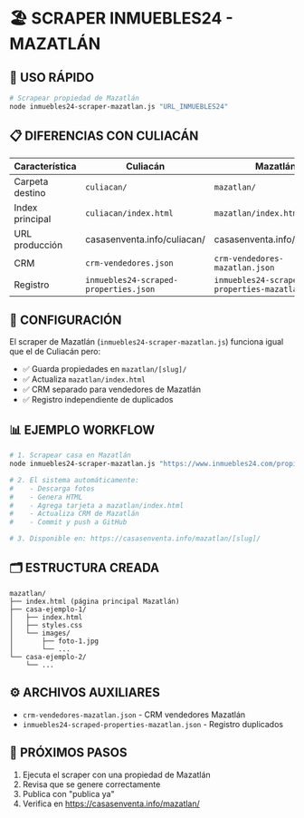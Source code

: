 # 🏖️ SCRAPER INMUEBLES24 - MAZATLÁN

## 🚀 USO RÁPIDO

```bash
# Scrapear propiedad de Mazatlán
node inmuebles24-scraper-mazatlan.js "URL_INMUEBLES24"
```

## 📋 DIFERENCIAS CON CULIACÁN

| Característica | Culiacán | Mazatlán |
|---------------|----------|----------|
| Carpeta destino | `culiacan/` | `mazatlan/` |
| Index principal | `culiacan/index.html` | `mazatlan/index.html` |
| URL producción | casasenventa.info/culiacan/ | casasenventa.info/mazatlan/ |
| CRM | `crm-vendedores.json` | `crm-vendedores-mazatlan.json` |
| Registro | `inmuebles24-scraped-properties.json` | `inmuebles24-scraped-properties-mazatlan.json` |

## 🔧 CONFIGURACIÓN

El scraper de Mazatlán (`inmuebles24-scraper-mazatlan.js`) funciona igual que el de Culiacán pero:
- ✅ Guarda propiedades en `mazatlan/[slug]/`
- ✅ Actualiza `mazatlan/index.html`
- ✅ CRM separado para vendedores de Mazatlán
- ✅ Registro independiente de duplicados

## 📊 EJEMPLO WORKFLOW

```bash
# 1. Scrapear casa en Mazatlán
node inmuebles24-scraper-mazatlan.js "https://www.inmuebles24.com/propiedades/..."

# 2. El sistema automáticamente:
#    - Descarga fotos
#    - Genera HTML
#    - Agrega tarjeta a mazatlan/index.html
#    - Actualiza CRM de Mazatlán
#    - Commit y push a GitHub

# 3. Disponible en: https://casasenventa.info/mazatlan/[slug]/
```

## 🗂️ ESTRUCTURA CREADA

```
mazatlan/
├── index.html (página principal Mazatlán)
├── casa-ejemplo-1/
│   ├── index.html
│   ├── styles.css
│   └── images/
│       ├── foto-1.jpg
│       └── ...
└── casa-ejemplo-2/
    └── ...
```

## ⚙️ ARCHIVOS AUXILIARES

- `crm-vendedores-mazatlan.json` - CRM vendedores Mazatlán
- `inmuebles24-scraped-properties-mazatlan.json` - Registro duplicados

## 🎯 PRÓXIMOS PASOS

1. Ejecuta el scraper con una propiedad de Mazatlán
2. Revisa que se genere correctamente
3. Publica con "publica ya"
4. Verifica en https://casasenventa.info/mazatlan/
